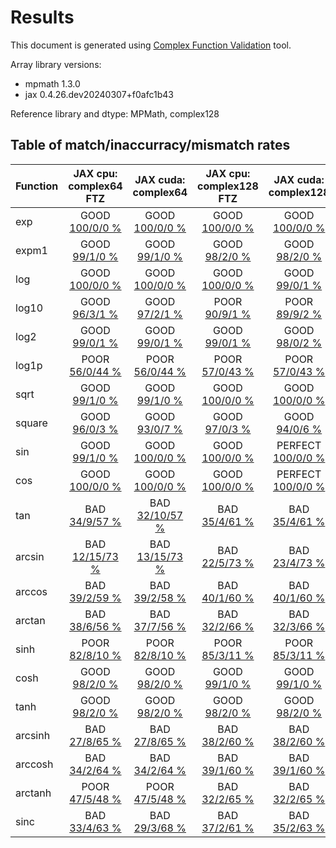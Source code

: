 
# Results

This document is generated using [Complex Function Validation](https://github.com/pearu/complex_function_validation) tool.

Array library versions:
- mpmath 1.3.0
- jax 0.4.26.dev20240307+f0afc1b43

Reference library and dtype: MPMath, complex128

## Table of match/inaccurracy/mismatch rates

 | Function | JAX cpu: complex64 FTZ | JAX cuda: complex64 | JAX cpu: complex128 FTZ | JAX cuda: complex128 | 
 | :---- | :----: | :----: | :----: | :----: | 
 | exp | GOOD [100/0/0 %](data/exp_MPMath_complex128_cpu_versus_JAX_complex64_cpu.txt) | GOOD [100/0/0 %](data/exp_MPMath_complex128_cpu_versus_JAX_complex64_cuda.txt) | GOOD [100/0/0 %](data/exp_MPMath_complex128_cpu_versus_JAX_complex128_cpu.txt) | GOOD [100/0/0 %](data/exp_MPMath_complex128_cpu_versus_JAX_complex128_cuda.txt) | 
 | expm1 | GOOD [99/1/0 %](data/expm1_MPMath_complex128_cpu_versus_JAX_complex64_cpu.txt) | GOOD [99/1/0 %](data/expm1_MPMath_complex128_cpu_versus_JAX_complex64_cuda.txt) | GOOD [98/2/0 %](data/expm1_MPMath_complex128_cpu_versus_JAX_complex128_cpu.txt) | GOOD [98/2/0 %](data/expm1_MPMath_complex128_cpu_versus_JAX_complex128_cuda.txt) | 
 | log | GOOD [100/0/0 %](data/log_MPMath_complex128_cpu_versus_JAX_complex64_cpu.txt) | GOOD [100/0/0 %](data/log_MPMath_complex128_cpu_versus_JAX_complex64_cuda.txt) | GOOD [100/0/0 %](data/log_MPMath_complex128_cpu_versus_JAX_complex128_cpu.txt) | GOOD [99/0/1 %](data/log_MPMath_complex128_cpu_versus_JAX_complex128_cuda.txt) | 
 | log10 | GOOD [96/3/1 %](data/log10_MPMath_complex128_cpu_versus_JAX_complex64_cpu.txt) | GOOD [97/2/1 %](data/log10_MPMath_complex128_cpu_versus_JAX_complex64_cuda.txt) | POOR [90/9/1 %](data/log10_MPMath_complex128_cpu_versus_JAX_complex128_cpu.txt) | POOR [89/9/2 %](data/log10_MPMath_complex128_cpu_versus_JAX_complex128_cuda.txt) | 
 | log2 | GOOD [99/0/1 %](data/log2_MPMath_complex128_cpu_versus_JAX_complex64_cpu.txt) | GOOD [99/0/1 %](data/log2_MPMath_complex128_cpu_versus_JAX_complex64_cuda.txt) | GOOD [99/0/1 %](data/log2_MPMath_complex128_cpu_versus_JAX_complex128_cpu.txt) | GOOD [98/0/2 %](data/log2_MPMath_complex128_cpu_versus_JAX_complex128_cuda.txt) | 
 | log1p | POOR [56/0/44 %](data/log1p_MPMath_complex128_cpu_versus_JAX_complex64_cpu.txt) | POOR [56/0/44 %](data/log1p_MPMath_complex128_cpu_versus_JAX_complex64_cuda.txt) | POOR [57/0/43 %](data/log1p_MPMath_complex128_cpu_versus_JAX_complex128_cpu.txt) | POOR [57/0/43 %](data/log1p_MPMath_complex128_cpu_versus_JAX_complex128_cuda.txt) | 
 | sqrt | GOOD [99/1/0 %](data/sqrt_MPMath_complex128_cpu_versus_JAX_complex64_cpu.txt) | GOOD [99/1/0 %](data/sqrt_MPMath_complex128_cpu_versus_JAX_complex64_cuda.txt) | GOOD [100/0/0 %](data/sqrt_MPMath_complex128_cpu_versus_JAX_complex128_cpu.txt) | GOOD [100/0/0 %](data/sqrt_MPMath_complex128_cpu_versus_JAX_complex128_cuda.txt) | 
 | square | GOOD [96/0/3 %](data/square_MPMath_complex128_cpu_versus_JAX_complex64_cpu.txt) | GOOD [93/0/7 %](data/square_MPMath_complex128_cpu_versus_JAX_complex64_cuda.txt) | GOOD [97/0/3 %](data/square_MPMath_complex128_cpu_versus_JAX_complex128_cpu.txt) | GOOD [94/0/6 %](data/square_MPMath_complex128_cpu_versus_JAX_complex128_cuda.txt) | 
 | sin | GOOD [99/1/0 %](data/sin_MPMath_complex128_cpu_versus_JAX_complex64_cpu.txt) | GOOD [100/0/0 %](data/sin_MPMath_complex128_cpu_versus_JAX_complex64_cuda.txt) | GOOD [100/0/0 %](data/sin_MPMath_complex128_cpu_versus_JAX_complex128_cpu.txt) | PERFECT [100/0/0 %](data/sin_MPMath_complex128_cpu_versus_JAX_complex128_cuda.txt) | 
 | cos | GOOD [100/0/0 %](data/cos_MPMath_complex128_cpu_versus_JAX_complex64_cpu.txt) | GOOD [100/0/0 %](data/cos_MPMath_complex128_cpu_versus_JAX_complex64_cuda.txt) | GOOD [100/0/0 %](data/cos_MPMath_complex128_cpu_versus_JAX_complex128_cpu.txt) | PERFECT [100/0/0 %](data/cos_MPMath_complex128_cpu_versus_JAX_complex128_cuda.txt) | 
 | tan | BAD [34/9/57 %](data/tan_MPMath_complex128_cpu_versus_JAX_complex64_cpu.txt) | BAD [32/10/57 %](data/tan_MPMath_complex128_cpu_versus_JAX_complex64_cuda.txt) | BAD [35/4/61 %](data/tan_MPMath_complex128_cpu_versus_JAX_complex128_cpu.txt) | BAD [35/4/61 %](data/tan_MPMath_complex128_cpu_versus_JAX_complex128_cuda.txt) | 
 | arcsin | BAD [12/15/73 %](data/arcsin_MPMath_complex128_cpu_versus_JAX_complex64_cpu.txt) | BAD [13/15/73 %](data/arcsin_MPMath_complex128_cpu_versus_JAX_complex64_cuda.txt) | BAD [22/5/73 %](data/arcsin_MPMath_complex128_cpu_versus_JAX_complex128_cpu.txt) | BAD [23/4/73 %](data/arcsin_MPMath_complex128_cpu_versus_JAX_complex128_cuda.txt) | 
 | arccos | BAD [39/2/59 %](data/arccos_MPMath_complex128_cpu_versus_JAX_complex64_cpu.txt) | BAD [39/2/58 %](data/arccos_MPMath_complex128_cpu_versus_JAX_complex64_cuda.txt) | BAD [40/1/60 %](data/arccos_MPMath_complex128_cpu_versus_JAX_complex128_cpu.txt) | BAD [40/1/60 %](data/arccos_MPMath_complex128_cpu_versus_JAX_complex128_cuda.txt) | 
 | arctan | BAD [38/6/56 %](data/arctan_MPMath_complex128_cpu_versus_JAX_complex64_cpu.txt) | BAD [37/7/56 %](data/arctan_MPMath_complex128_cpu_versus_JAX_complex64_cuda.txt) | BAD [32/2/66 %](data/arctan_MPMath_complex128_cpu_versus_JAX_complex128_cpu.txt) | BAD [32/3/66 %](data/arctan_MPMath_complex128_cpu_versus_JAX_complex128_cuda.txt) | 
 | sinh | POOR [82/8/10 %](data/sinh_MPMath_complex128_cpu_versus_JAX_complex64_cpu.txt) | POOR [82/8/10 %](data/sinh_MPMath_complex128_cpu_versus_JAX_complex64_cuda.txt) | POOR [85/3/11 %](data/sinh_MPMath_complex128_cpu_versus_JAX_complex128_cpu.txt) | POOR [85/3/11 %](data/sinh_MPMath_complex128_cpu_versus_JAX_complex128_cuda.txt) | 
 | cosh | GOOD [98/2/0 %](data/cosh_MPMath_complex128_cpu_versus_JAX_complex64_cpu.txt) | GOOD [98/2/0 %](data/cosh_MPMath_complex128_cpu_versus_JAX_complex64_cuda.txt) | GOOD [99/1/0 %](data/cosh_MPMath_complex128_cpu_versus_JAX_complex128_cpu.txt) | GOOD [99/1/0 %](data/cosh_MPMath_complex128_cpu_versus_JAX_complex128_cuda.txt) | 
 | tanh | GOOD [98/2/0 %](data/tanh_MPMath_complex128_cpu_versus_JAX_complex64_cpu.txt) | GOOD [98/2/0 %](data/tanh_MPMath_complex128_cpu_versus_JAX_complex64_cuda.txt) | GOOD [98/2/0 %](data/tanh_MPMath_complex128_cpu_versus_JAX_complex128_cpu.txt) | GOOD [98/2/0 %](data/tanh_MPMath_complex128_cpu_versus_JAX_complex128_cuda.txt) | 
 | arcsinh | BAD [27/8/65 %](data/arcsinh_MPMath_complex128_cpu_versus_JAX_complex64_cpu.txt) | BAD [27/8/65 %](data/arcsinh_MPMath_complex128_cpu_versus_JAX_complex64_cuda.txt) | BAD [38/2/60 %](data/arcsinh_MPMath_complex128_cpu_versus_JAX_complex128_cpu.txt) | BAD [38/2/60 %](data/arcsinh_MPMath_complex128_cpu_versus_JAX_complex128_cuda.txt) | 
 | arccosh | BAD [34/2/64 %](data/arccosh_MPMath_complex128_cpu_versus_JAX_complex64_cpu.txt) | BAD [34/2/64 %](data/arccosh_MPMath_complex128_cpu_versus_JAX_complex64_cuda.txt) | BAD [39/1/60 %](data/arccosh_MPMath_complex128_cpu_versus_JAX_complex128_cpu.txt) | BAD [39/1/60 %](data/arccosh_MPMath_complex128_cpu_versus_JAX_complex128_cuda.txt) | 
 | arctanh | POOR [47/5/48 %](data/arctanh_MPMath_complex128_cpu_versus_JAX_complex64_cpu.txt) | POOR [47/5/48 %](data/arctanh_MPMath_complex128_cpu_versus_JAX_complex64_cuda.txt) | BAD [32/2/65 %](data/arctanh_MPMath_complex128_cpu_versus_JAX_complex128_cpu.txt) | BAD [32/2/65 %](data/arctanh_MPMath_complex128_cpu_versus_JAX_complex128_cuda.txt) | 
 | sinc | BAD [33/4/63 %](data/sinc_MPMath_complex128_cpu_versus_JAX_complex64_cpu.txt) | BAD [29/3/68 %](data/sinc_MPMath_complex128_cpu_versus_JAX_complex64_cuda.txt) | BAD [37/2/61 %](data/sinc_MPMath_complex128_cpu_versus_JAX_complex128_cpu.txt) | BAD [35/2/63 %](data/sinc_MPMath_complex128_cpu_versus_JAX_complex128_cuda.txt) | 

